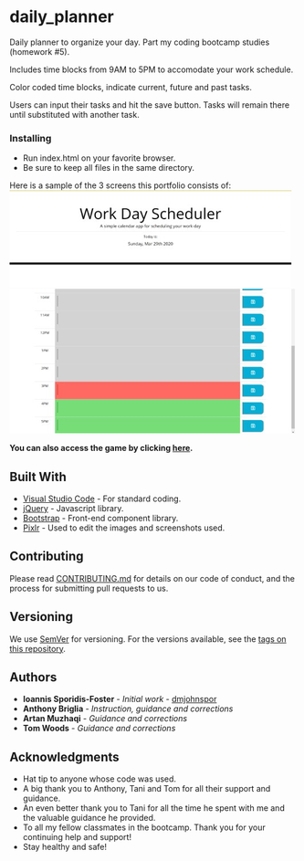 # daily_planner
Daily planner to organize your day. Part my coding bootcamp studies (homework #5).

Includes time blocks from 9AM to 5PM to accomodate your work schedule.

Color coded time blocks, indicate current, future and past tasks.

Users can input their tasks and hit the save button. Tasks will remain there until substituted with another task.

### Installing

- Run index.html on your favorite browser.
- Be sure to keep all files in the same directory.

Here is a sample of the 3 screens this portfolio consists of:
![](assets/image_1.jpg)
![](assets/image_2.jpg)

**You can also access the game by clicking [here](https://dmjohnspor.github.io/daily_planner/).**

## Built With

* [Visual Studio Code](https://code.visualstudio.com/) - For standard coding.
* [jQuery](https://jquery.com/) - Javascript library.
* [Bootstrap](https://getbootstrap.com/) - Front-end component library.
* [Pixlr](https://pixlr.com/) - Used to edit the images and screenshots used.

## Contributing

Please read [CONTRIBUTING.md](https://gist.github.com/PurpleBooth/b24679402957c63ec426) for details on our code of conduct, and the process for submitting pull requests to us.

## Versioning

We use [SemVer](http://semver.org/) for versioning. For the versions available, see the [tags on this repository](https://github.com/dmjohnspor/Sporidis-Foster_Portfolio/commits/master). 

## Authors

* **Ioannis Sporidis-Foster** - *Initial work* - [dmjohnspor](https://github.com/dmjohnspor)
* **Anthony Briglia** - *Instruction, guidance and corrections*
* **Artan Muzhaqi** - *Guidance and corrections*
* **Tom Woods** - *Guidance and corrections*

## Acknowledgments

* Hat tip to anyone whose code was used.
* A big thank you to Anthony, Tani and Tom for all their support and guidance.
* An even better thank you to Tani for all the time he spent with me and the valuable guidance he provided.
* To all my fellow classmates in the bootcamp. Thank you for your continuing help and support!
* Stay healthy and safe!


